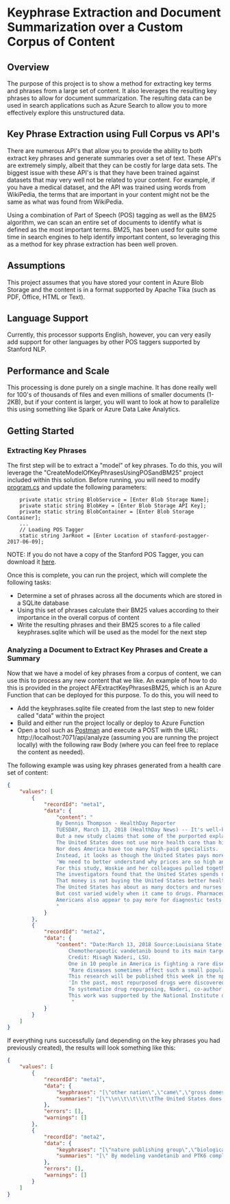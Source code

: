 # Keyphrase Extraction and Document Summarization over a Custom Corpus of Content

## Overview
The purpose of this project is to show a method for extracting key terms and phrases from a large set of content.  It also leverages the resulting key phrases to allow for document summarization.  The resulting data can be used in search applications such as Azure Search to allow you to more effectively explore this unstructured data.

## Key Phrase Extraction using Full Corpus vs API's
There are numerous API's that allow you to provide the ability to both extract key phrases and generate summaries over a set of text. These API's are extremely simply, albeit that they can be costly for large data sets. The biggest issue with these API's is that they have been trained against datasets that may very well not be related to your content. For example, if you have a medical dataset, and the API was trained using words from WikiPedia, the terms that are important in your content might not be the same as what was found from WikiPedia.

Using a combination of Part of Speech (POS) tagging as well as the BM25 algorithm, we can scan an entire set of documents to identify what is defined as the most important terms. BM25, has been used for quite some time in search engines to help identify important content, so leveraging this as a method for key phrase extraction has been well proven.

## Assumptions
This project assumes that you have stored your content in Azure Blob Storage and the content is in a format supported by Apache Tika (such as PDF, Office, HTML or Text). 

## Language Support
Currently, this processor supports English, however, you can very easily add support for other languages by other POS taggers supported by Stanford NLP.

## Performance and Scale
This processing is done purely on a single machine. It has done really well for 100's of thousands of files and even millions of smaller documents (1-2KB), but if your content is larger, you will want to look at how to parallelize this using something like Spark or Azure Data Lake Analytics.

## Getting Started
### Extracting Key Phrases

The first step will be to extract a "model" of key phrases.  To do this, you will leverage the "CreateModelOfKeyPhrasesUsingPOSandBM25" project included within this solution.  Before running, you will need to modify [program.cs](https://github.com/liamca/keyphrase_extraction_and_summarization_over_custom_content/blob/master/CreateModelOfKeyPhrasesUsingPOSandBM25/Program.cs) and update the following parameters:

        private static string BlobService = [Enter Blob Storage Name];
        private static string BlobKey = [Enter Blob Storage API Key];
        private static string BlobContainer = [Enter Blob Storage Container];
        ...
        // Loading POS Tagger
        static string JarRoot = [Enter Location of stanford-postagger-2017-06-09];

NOTE: If you do not have a copy of the Stanford POS Tagger, you can download it [here](https://nlp.stanford.edu/software/tagger.shtml).

Once this is complete, you can run the project, which will complete the following tasks:

- Determine a set of phrases across all the documents which are stored in a SQLite database
- Using this set of phrases calculate their BM25 values according to their importance in the overall corpus of content
- Write the resulting phrases and their BM25 scores to a file called keyphrases.sqlite which will be used as the model for the next step

### Analyzing a Document to Extract Key Phrases and Create a Summary

Now that we have a model of key phrases from a corpus of content, we can use this to process any new content that we like.  An example of how to do this is provided in the project AFExtractKeyPhrasesBM25, which is an Azure Function that can be deployed for this purpose.  To do this, you will need to 

- Add the keyphrases.sqlite file created from the last step to new folder called "data" within the project
- Build and either run the project locally or deploy to Azure Function
- Open a tool such as [Postman](https://www.getpostman.com/) and execute a POST with the URL: http://localhost:7071/api/analyze (assuming you are running the project locally) with the following raw Body (where you can feel free to replace the content as needed).

The following example was using key phrases generated from a health care set of content:

```json
{
    "values": [
        {
            "recordId": "meta1",
            "data": {
                "content": "
				By Dennis Thompson - HealthDay Reporter 
				TUESDAY, March 13, 2018 (HealthDay News) -- It's well-known that the United States spends a lot more for its health care than other industrialized nations do.
				But a new study claims that some of the purported explanations for why America's health care bill is so huge simply do not wash.
				The United States does not use more health care than high-income peers like Canada, Germany, France and Japan, said study co-author Liana Woskie, assistant director of the Harvard Global Health Institute's strategic initiative on quality.
				Nor does America have too many high-paid specialists. 'At least compared to peers, we have a pretty similar mix of primary care to specialists,' Woskie added.
				Instead, it looks as though the United States pays more because it faces higher price tags for drugs, tests, office visits and administration, Woskie said.
				'We need to better understand why prices are so high and dive into that into much more detail, because some of the previous explanations may not actually be what's driving the U.S.'s spending,' she said.
				For this study, Woskie and her colleagues pulled together comprehensive data comparing U.S. health care against that of 10 other leading countries -- the United Kingdom, Canada, Germany, Australia, Japan, Sweden, France, the Netherlands, Switzerland and Denmark.
				The investigators found that the United States spends nearly twice as much of its wealth on health care -- 17.8 percent of its gross domestic product, compared with between 9.6 percent and 12.4 percent in other countries.
				That money is not buying the United States better health, however. For example, America had the lowest life expectancy and the highest infant mortality when compared to the other countries.
				The United States has about as many doctors and nurses as the other nations, and similar rates of treatment.
				But cost varied widely when it came to drugs. Pharmaceutical spending was $1,443 per person in the United States, compared to a range of $466 to $939 in other countries.
				Americans also appear to pay more for diagnostic tests and office visits, Woskie said.
				"
            }
        },
        {
            "recordId": "meta2",
            "data": {
                "content": "Date:March 13, 2018 Source:Louisiana State University Summary:One in 10 people in America is fighting a rare disease, or a disorder that affects fewer than 200,000 Americans. Researchers have developed a sophisticated and systematic way to identify existing drugs that can be repositioned to treat a rare disease or condition. Share:
					Chemotherapeutic vandetanib bound to its main target, Protein Tyrosine Kinase 6, or PTK6, in purple, which is involved in many cancers including gastrointestinal tumors and ovarian cancers. By modeling vandetanib and PTK6 complex, researchers at LSU found the KRAS protein to also contain a similar drug-binding site and therefore to be a good match for the same drug. The computer-generated model of KRAS in gold with vandetanib depicts the predicted interaction.
					Credit: Misagh Naderi, LSU.
					One in 10 people in America is fighting a rare disease, or a disorder that affects fewer than 200,000 Americans. Although there are more than 7,000 rare diseases that collectively affect more than 350 million people worldwide, it is not profitable for the pharmaceutical industry to develop new therapies to treat the small number of people suffering from each rare condition. Researchers at the LSU Computational Systems Biology group have developed a sophisticated and systematic way to identify existing drugs that can be repositioned to treat a rare disease or condition. They have fine-tuned a computer-assisted drug repositioning process that can save time and money in helping these patients receive effective treatment.
					'Rare diseases sometimes affect such a small population that discovering treatments would not be financially feasible unless through humanitarian and governmental incentives. These conditions that are sometimes left untreated are labeled 'orphan diseases.' We developed a way to computationally find matches between rare disease protein structures and functions and existing drug interactions that can help treat patients with some of these orphan diseases,' said Misagh Naderi, one of the paper's lead authors and a doctoral candidate in the LSU Department of Biological Sciences.
					This research will be published this week in the npj Systems Biology and Applications journal, published by the Nature Publishing Group in partnership the Systems Biology Institute.
					'In the past, most repurposed drugs were discovered serendipitously. For example, the drug amantadine was first introduced to treat respiratory infections. However, a few years later, a patient with Parkinson's disease experienced a dramatic improvement of her disease symptoms while taking the drug to treat the flu. This observation sparked additional research. Now, amantadine is approved by the Food Drug Administration as both an antiviral and an antiparkinsonian drug. But, we can not only rely on chance to find a treatment for an orphan disease,' said Dr. Michal Brylinski, the head of the Computational Systems Biology group at LSU.
					To systematize drug repurposing, Naderi, co-author Rajiv Gandhi Govindaraj and colleagues combined eMatchSite, a software developed by the same group with virtual screening to match FDA approved drugs and proteins that are involved in rare diseases. LSU super computers allows them to test millions of possibilities that will cost billions of dollars to test in the lab.
					This work was supported by the National Institute of General Medical Sciences of the National Institutes of Health [R35GM119524].
					 "
            }
        }
    ]
}
```

If everything runs successfully (and depending on the key phrases you had previously created), the results will look something like this:
```json
{
    "values": [
        {
            "recordId": "meta1",
            "data": {
                "keyphrases": "[\"other nation\",\"came\",\"gross domestic product\",\"assistant director\",\"similar rate\",\"office visit\",\"other industrialized nation\",\"other country\",\"united state\",\"more detail\",\"many doctor\",\"peer\",\"diagnostic test\",\"strategic initiative\",\"understand\",\"health care bill\",\"dive\",\"denmark\",\"wash\",\"buying\",\"netherland\",\"wealth\",\"primary care\",\"huge\",\"switzerland\",\"said\",\"united kingdom\",\"healthday news\",\"sweden\"]",
                "summaries": "[\"\\n\\t\\t\\t\\tThe United States does not use more health care than high-income peers like Canada, Germany, France and Japan, said study co-author Liana Woskie, assistant director of the Harvard Global Health Institute's strategic initiative on quality\",\"\\n\\t\\t\\t\\tInstead, it looks as though the United States pays more because it faces higher price tags for drugs, tests, office visits and administration, Woskie said\",\"\\n\\t\\t\\t\\tThe United States has about as many doctors and nurses as the other nations, and similar rates of treatment\"]"
            },
            "errors": [],
            "warnings": []
        },
        {
            "recordId": "meta2",
            "data": {
                "keyphrases": "[\"nature publishing group\",\"biological science\",\"main target\",\"orphan disease\",\"systematic way\",\"lsu\",\"contain\",\"humanitarian\",\"dramatic improvement\",\"small population\",\"amantadine\",\"purple\",\"developed\",\"same group\",\"good match\",\"same drug\",\"few year\",\"protein tyrosine kinase\",\"doctoral candidate\",\"dollar\",\"rare condition\",\"rare disease\",\"profitable\",\"person suffering\",\"sophisticated\",\"antiviral\",\"involved\",\"ovarian cancer\",\"pharmaceutical industry\"]",
                "summaries": "[\" By modeling vandetanib and PTK6 complex, researchers at LSU found the KRAS protein to also contain a similar drug-binding site and therefore to be a good match for the same drug\",\" Researchers at the LSU Computational Systems Biology group have developed a sophisticated and systematic way to identify existing drugs that can be repositioned to treat a rare disease or condition\",\"' We developed a way to computationally find matches between rare disease protein structures and functions and existing drug interactions that can help treat patients with some of these orphan diseases,' said Misagh Naderi, one of the paper's lead authors and a doctoral candidate in the LSU Department of Biological Sciences\"]"
            },
            "errors": [],
            "warnings": []
        }
    ]
}
```
